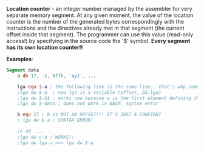  **Location counter** - an integer number managed by the assembler for very separate memory segment. At any given moment, the value of the location counter is the number of the generated bytes correspondingly with the instructions and the directives already met in that segment (the current offset inside that segment). The programmer can use this value (read-only access!) by specifying in the source code the '$' symbol. 
 **Every segment has its own location counter!!**

**Examples**:
```nasm
Segment data
	a db 17, -2, 0ffh, 'xyz', ...

	lga equ $-a ; the following line is the same line.. that's why comment
	;lga dw $-a  ; now lga is a variable (offset, DS:lga)
	;lga dw $-$$ ; works now because a is the first element defining that segment. does not work generally
	;lga dw $-data ; does not work in NASM, syntax error 

	b equ 27 ; b is NOT AN OFFSET!!! IT'S JUST A CONSTANT
	; lga dw b-a ; SYNTAX ERROR!
	
	;c dd ....
	;lga dw c-a ; WORKS!!
	;lga dw lga-a <=> lga dw $-a
```

